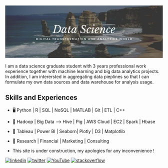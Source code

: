 ![](https://github.com/iamnatapong55/iamnatapong55/blob/main/Banner.jpg)


I am a data science graduate student with 3 years professional work experience together with machine learning and big data analytics projects. In addition, I am interersted in aggregating data pieplines so that I can formulate my own data sources and data warehouse for analysis usage. 

## Skills and Experiences
* 🖥 Python | R | SQL | NoSQL | MATLAB | Git | ETL | C++
* 💾 Hadoop | Big Data --> Hive | Pig | AWS Cloud | EC2 | Spark | Hbase
* 🌅 Tableau | Power BI | Seaborn| Plotly | D3 | Matplotlib
* 🧰 Research | Financial | Marketing | Consulting

* This site is under construction, my apologies for any inconvenience !

[<img src='https://cdn.jsdelivr.net/npm/simple-icons@3.0.1/icons/linkedin.svg' alt='linkedin' height='40'>](https://www.linkedin.com/in/https://www.linkedin.com/in/natapongsornprom//)  [<img src='https://cdn.jsdelivr.net/npm/simple-icons@3.0.1/icons/twitter.svg' alt='twitter' height='40'>](https://twitter.com/https://twitter.com/iambank345) [<img src='https://cdn.jsdelivr.net/npm/simple-icons@3.0.1/icons/youtube.svg' alt='YouTube' height='40'>](https://www.youtube.com/channel/bank) [<img src='https://cdn.jsdelivr.net/npm/simple-icons@3.0.1/icons/stackoverflow.svg' alt='stackoverflow' height='40'>](https://stackoverflow.com/users/bank) 





